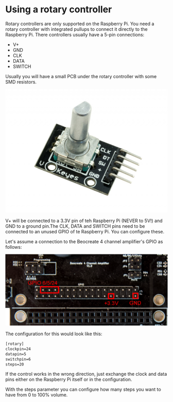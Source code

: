 # Using a rotary controller

Rotary controllers are only supported on the Raspberry Pi. You need a rotary controller with integrated pullups to connect it directly to the Raspberry Pi.
There controllers usually have a 5-pin connections:

+ V+
+ GND
+ CLK
+ DATA
+ SWITCH

Usually you will have a small PCB under the rotary controller with some SMD resistors.

![rotary](img/rotary.png)

V+ will be connected to a 3.3V pin of teh Raspberry Pi (NEVER to 5V!) and GND to a ground pin.The CLK, DATA and SWITCH pins 
need to be connected to an unused GPIO of te Raspberry Pi. You can configure these.

Let's assume a connection to the Beocreate 4 channel amplifier's GPIO as follows:

![beocreate](img/beocreate-gpio-rotary.png)

The configuration for this would look like this:

```
[rotary]
clockpin=24
datapin=5
switchpin=6
steps=20
```
If the control works in the wrong direction, just exchange the clock and data pins either on the Raspberry Pi itself or 
in the configuration.

With the steps parameter you can configure how many steps you want to have from 0 to 100% volume.
